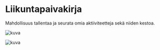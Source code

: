 # Liikuntapaivakirja

Mahdollisuus tallentaa ja seurata omia aktiiviteetteja sekä niiden kestoa.

![kuva](https://user-images.githubusercontent.com/89644326/170044859-44c0d043-56e9-4003-ae45-45518bade65a.png)

![kuva](https://user-images.githubusercontent.com/89644326/170045865-c1b8b0ca-5bca-4f99-adfb-89a29eb1dd33.png)
